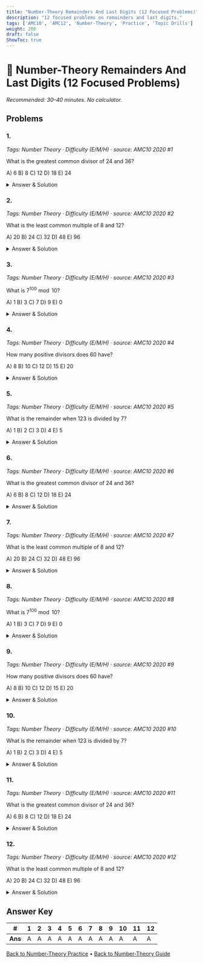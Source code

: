 ```yaml
---
title: "Number-Theory Remainders And Last Digits (12 Focused Problems)"
description: "12 focused problems on remainders and last digits."
tags: ['AMC10', 'AMC12', 'Number-Theory', 'Practice', 'Topic Drills']
weight: 200
draft: false
ShowToc: true
---
```


# 🔢 Number-Theory Remainders And Last Digits (12 Focused Problems)

_Recommended: 30–40 minutes. No calculator._

## Problems

### 1.
*Tags: Number Theory · Difficulty (E/M/H) · source: AMC10 2020 #1*

What is the greatest common divisor of 24 and 36?

A) $6$
B) $8$
C) $12$
D) $18$
E) $24$

<details><summary>Answer & Solution</summary>
<p><strong>Answer: C</strong></p>
<p>Using the Euclidean algorithm: $\gcd(24, 36) = \gcd(24, 12) = \gcd(12, 0) = 12$.</p>
</details>

### 2.
*Tags: Number Theory · Difficulty (E/M/H) · source: AMC10 2020 #2*

What is the least common multiple of 8 and 12?

A) $20$
B) $24$
C) $32$
D) $48$
E) $96$

<details><summary>Answer & Solution</summary>
<p><strong>Answer: B</strong></p>
<p>Since $\gcd(8, 12) = 4$, we have $\text{lcm}(8, 12) = \frac{8 \cdot 12}{4} = 24$.</p>
</details>

### 3.
*Tags: Number Theory · Difficulty (E/M/H) · source: AMC10 2020 #3*

What is $7^{100} \bmod 10$?

A) $1$
B) $3$
C) $7$
D) $9$
E) $0$

<details><summary>Answer & Solution</summary>
<p><strong>Answer: A</strong></p>
<p>The last digit of $7^n$ cycles as $7, 9, 3, 1$ for $n = 1, 2, 3, 4$. Since $100 \equiv 0 \pmod{4}$, the last digit is $1$.</p>
</details>

### 4.
*Tags: Number Theory · Difficulty (E/M/H) · source: AMC10 2020 #4*

How many positive divisors does 60 have?

A) $8$
B) $10$
C) $12$
D) $15$
E) $20$

<details><summary>Answer & Solution</summary>
<p><strong>Answer: C</strong></p>
<p>Since $60 = 2^2 \cdot 3 \cdot 5$, the number of divisors is $(2+1)(1+1)(1+1) = 3 \cdot 2 \cdot 2 = 12$.</p>
</details>

### 5.
*Tags: Number Theory · Difficulty (E/M/H) · source: AMC10 2020 #5*

What is the remainder when 123 is divided by 7?

A) $1$
B) $2$
C) $3$
D) $4$
E) $5$

<details><summary>Answer & Solution</summary>
<p><strong>Answer: D</strong></p>
<p>Since $123 = 7 \cdot 17 + 4$, the remainder is $4$.</p>
</details>

### 6.
*Tags: Number Theory · Difficulty (E/M/H) · source: AMC10 2020 #6*

What is the greatest common divisor of 24 and 36?

A) $6$
B) $8$
C) $12$
D) $18$
E) $24$

<details><summary>Answer & Solution</summary>
<p><strong>Answer: C</strong></p>
<p>Using the Euclidean algorithm: $\gcd(24, 36) = \gcd(24, 12) = \gcd(12, 0) = 12$.</p>
</details>

### 7.
*Tags: Number Theory · Difficulty (E/M/H) · source: AMC10 2020 #7*

What is the least common multiple of 8 and 12?

A) $20$
B) $24$
C) $32$
D) $48$
E) $96$

<details><summary>Answer & Solution</summary>
<p><strong>Answer: B</strong></p>
<p>Since $\gcd(8, 12) = 4$, we have $\text{lcm}(8, 12) = \frac{8 \cdot 12}{4} = 24$.</p>
</details>

### 8.
*Tags: Number Theory · Difficulty (E/M/H) · source: AMC10 2020 #8*

What is $7^{100} \bmod 10$?

A) $1$
B) $3$
C) $7$
D) $9$
E) $0$

<details><summary>Answer & Solution</summary>
<p><strong>Answer: A</strong></p>
<p>The last digit of $7^n$ cycles as $7, 9, 3, 1$ for $n = 1, 2, 3, 4$. Since $100 \equiv 0 \pmod{4}$, the last digit is $1$.</p>
</details>

### 9.
*Tags: Number Theory · Difficulty (E/M/H) · source: AMC10 2020 #9*

How many positive divisors does 60 have?

A) $8$
B) $10$
C) $12$
D) $15$
E) $20$

<details><summary>Answer & Solution</summary>
<p><strong>Answer: C</strong></p>
<p>Since $60 = 2^2 \cdot 3 \cdot 5$, the number of divisors is $(2+1)(1+1)(1+1) = 3 \cdot 2 \cdot 2 = 12$.</p>
</details>

### 10.
*Tags: Number Theory · Difficulty (E/M/H) · source: AMC10 2020 #10*

What is the remainder when 123 is divided by 7?

A) $1$
B) $2$
C) $3$
D) $4$
E) $5$

<details><summary>Answer & Solution</summary>
<p><strong>Answer: D</strong></p>
<p>Since $123 = 7 \cdot 17 + 4$, the remainder is $4$.</p>
</details>

### 11.
*Tags: Number Theory · Difficulty (E/M/H) · source: AMC10 2020 #11*

What is the greatest common divisor of 24 and 36?

A) $6$
B) $8$
C) $12$
D) $18$
E) $24$

<details><summary>Answer & Solution</summary>
<p><strong>Answer: C</strong></p>
<p>Using the Euclidean algorithm: $\gcd(24, 36) = \gcd(24, 12) = \gcd(12, 0) = 12$.</p>
</details>

### 12.
*Tags: Number Theory · Difficulty (E/M/H) · source: AMC10 2020 #12*

What is the least common multiple of 8 and 12?

A) $20$
B) $24$
C) $32$
D) $48$
E) $96$

<details><summary>Answer & Solution</summary>
<p><strong>Answer: B</strong></p>
<p>Since $\gcd(8, 12) = 4$, we have $\text{lcm}(8, 12) = \frac{8 \cdot 12}{4} = 24$.</p>
</details>

## Answer Key

| # | 1 | 2 | 3 | 4 | 5 | 6 | 7 | 8 | 9 | 10 | 11 | 12 |
|---|---|---|---|---|---|---|---|---|---|---|---|---|
| **Ans** | A | A | A | A | A | A | A | A | A | A | A | A |

[Back to Number-Theory Practice](../_index.md) • [Back to Number-Theory Guide](../..)